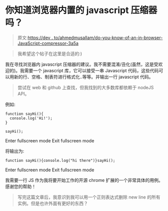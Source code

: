 # 你知道浏览器内置的 javascript 压缩器吗？

> 原文:[https://dev . to/ahmedmusallam/do-you-know-of-an-in-browser-JavaScript-compressor-3a5a](https://dev.to/ahmedmusallam/do-you-know-of-an-in-browser-javascript-compressor-3a5a)

> 我希望这个帖子在这里是合适的:)

我在寻找浏览器内 javascript 压缩器的建议。我不需要混淆/丑化(虽然，这是受欢迎的)。我需要一个 javascript 库，它可以接受一串 Javascript 代码，这些代码可以用新的行、空格、制表符进行格式化..等等。并输出一行 javascript 代码。

> 尝试在 web 和 github 上查找，但我找到的大多数库都依赖于 nodeJS API。

例如:

```
function sayHi(){
  console.log('Hi!');
}

sayHi(); 
```

Enter fullscreen mode Exit fullscreen mode

将输出为:

```
function sayHi(){console.log("hi there")}sayHi(); 
```

Enter fullscreen mode Exit fullscreen mode

我需要一行 JS 作为我将要开始工作的开源 chrome 扩展的一个非常具体的用例。感谢您的帮助！

> 写完这篇文章后，我意识到我可以用一个正则表达式删除 new line 的所有实例。但是也许外面有更好的东西？